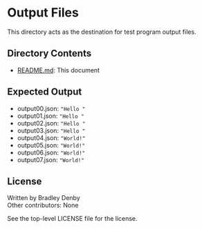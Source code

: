 # Output Files

This directory acts as the destination for test program output files.

## Directory Contents

* [README.md](README.md): This document

## Expected Output

* output00.json: `"Hello "`
* output01.json: `"Hello "`
* output02.json: `"Hello "`
* output03.json: `"Hello "`
* output04.json: `"World!"`
* output05.json: `"World!"`
* output06.json: `"World!"`
* output07.json: `"World!"`

## License

Written by Bradley Denby  
Other contributors: None

See the top-level LICENSE file for the license.
